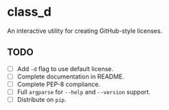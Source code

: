 # class_d

An interactive utility for creating GitHub-style licenses.

## TODO

- [ ] Add `-d` flag to use default license.
- [ ] Complete documentation in README.
- [ ] Complete PEP-8 compliance.
- [ ] Full `argparse` for `--help` and `--version` support.
- [ ] Distribute on `pip`.
